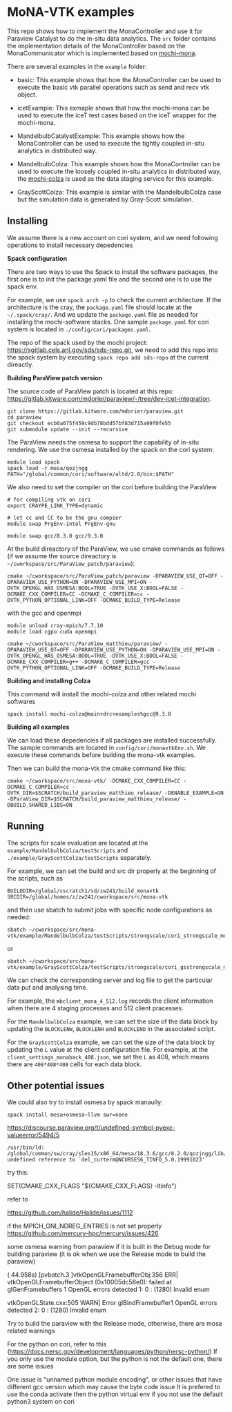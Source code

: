 # MoNA-VTK examples

This repo shows how to implement the MonaController and use it for Paraview Catalyst to do the in-situ data analytics. The `src` folder contains the implementation details of the MonaController based on the MonaCommunicator which is implemented based on [mochi-mona](https://github.com/mochi-hpc/mochi-mona).

There are several examples in the `example` folder:

- basic: This example shows that how the MonaController can be used to execute the basic vtk parallel operations such as send and recv vtk object.


- icetExample: This exmaple shows that how the mochi-mona can be used to execute the iceT test cases based on the iceT wrapper for the mochi-mona.


- MandelbulbCatalystExample: This example shows how the MonaController can be used to execute the tightly coupled in-situ analytics in distributed way.


- MandelbulbColza: This example shows how the MonaController can be used to execute the loosely coupled in-situ analytics in distributed way, the [mochi-colza](https://github.com/mochi-hpc/mochi-colza) is used as the data staging service for this example.


- GrayScottColza: This example is similar with the MandelbulbColza case but the simulation data is generated by Gray-Scott simulation.

## Installing

We assume there is a new account on cori system, and we need following operations to install necessary depedencies

**Spack configuration**

There are two ways to use the Spack to install the software packages, the first one is to init the package.yaml file and the second one is to use the spack env.

For example, we use `spack arch -p` to check the current architecture. If the architecture is the cray, the `package.yaml` file should locate at the `~/.spack/cray/`. And we update the `package.yaml` file as needed for installing the mochi-software stacks. One sample `package.yaml` for cori system is located in `./config/cori/packages.yaml`.

The repo of the spack used by the mochi project: https://xgitlab.cels.anl.gov/sds/sds-repo.git, we need to add this repo into the spack system by executing `spack repo add sds-repo` at the current direactly.

**Building ParaView patch version**

The source code of ParaView patch is located at this repo: https://gitlab.kitware.com/mdorier/paraview/-/tree/dev-icet-integration.

```
git clone https://gitlab.kitware.com/mdorier/paraview.git
cd paraview
git checkout ecb0a075f459c9db78bdd57bf83d715a99f0fe55
git submodule update --init --recursive
```

The ParaView needs the osmesa to support the capability of in-situ rendering. We use the osmesa installed by the spack on the cori system:

```
module load spack
spack load -r mesa/qozjngg
PATH="/global/common/cori/software/altd/2.0/bin:$PATH"
```

We also need to set the compiler on the cori before building the ParaView

```
# for compiling vtk on cori
export CRAYPE_LINK_TYPE=dynamic

# let cc and CC to be the gnu compier
module swap PrgEnv-intel PrgEnv-gnu

module swap gcc/8.3.0 gcc/9.3.0
```

At the build direactory of the ParaView, we use cmake commands as follows (if we assume the source direactory is `~/cworkspace/src/ParaView_patch/paraview`):

```
cmake ~/cworkspace/src/ParaView_patch/paraview -DPARAVIEW_USE_QT=OFF -DPARAVIEW_USE_PYTHON=ON -DPARAVIEW_USE_MPI=ON -DVTK_OPENGL_HAS_OSMESA:BOOL=TRUE -DVTK_USE_X:BOOL=FALSE -DCMAKE_CXX_COMPILER=CC -DCMAKE_C_COMPILER=cc -DVTK_PYTHON_OPTIONAL_LINK=OFF -DCMAKE_BUILD_TYPE=Release
```

with the gcc and openmpi

```
module unload cray-mpich/7.7.10
module load cgpu cuda openmpi

cmake ~/cworkspace/src/ParaView_matthieu/paraview/ -DPARAVIEW_USE_QT=OFF -DPARAVIEW_USE_PYTHON=ON -DPARAVIEW_USE_MPI=ON -DVTK_OPENGL_HAS_OSMESA:BOOL=TRUE -DVTK_USE_X:BOOL=FALSE -DCMAKE_CXX_COMPILER=g++ -DCMAKE_C_COMPILER=gcc -DVTK_PYTHON_OPTIONAL_LINK=OFF -DCMAKE_BUILD_TYPE=Release
```

**Building and installing Colza**

This command will install the mochi-colza and other related mochi softwares

```
spack install mochi-colza@main+drc+examples%gcc@9.3.0
```

**Building all examples**

We can load these depedencies if all packages are installed successfully. The sample commands are located in `config/cori/monavtkEnv.sh`. We execute these commands before building the mona-vtk examples. 

Then we can build the mona-vtk the cmake command like this:

```
cmake ~/cworkspace/src/mona-vtk/ -DCMAKE_CXX_COMPILER=CC -DCMAKE_C_COMPILER=cc -DVTK_DIR=$SCRATCH/build_paraview_matthieu_release/ -DENABLE_EXAMPLE=ON -DParaView_DIR=$SCRATCH/build_paraview_matthieu_release/ -DBUILD_SHARED_LIBS=ON 
```

## Running

The scripts for scale evaluation are located at the `example/MandelbulbColza/testScripts` and `./example/GrayScottColza/testScripts` separately.

For example, we can set the build and src dir properly at the beginning of the scripts, such as

```
BUILDDIR=/global/cscratch1/sd/zw241/build_monavtk
SRCDIR=/global/homes/z/zw241/cworkspace/src/mona-vtk
``` 
 
and then use sbatch to submit jobs with specific node configurations as needed:

```
sbatch ~/cworkspace/src/mona-vtk/example/MandelbulbColza/testScripts/strongscale/cori_strongscale_mona_4.scripts
```
or

```
sbatch ~/cworkspace/src/mona-vtk/example/GrayScottColza/testScripts/strongscale/cori_gsstrongscale_mona_128_512.scripts
```

We can check the corresponding server and log file to get the particular data put and analysing time.

For example, the `mbclient_mona_4_512.log` records the client information when there are 4 staging processes and 512 client pracesses.

For the `MandelbulbColza` example, we can set the size of the data block by updating the `BLOCKLENW`, `BLOCKLENH` and `BLOCKLEND` in the associated script.

For the `GrayScottColza` example, we can set the size of the data block by updating the `L` value at the client configuration file. For example, at the `client_settings_monaback_408.json`, we set the `L` as 408, which means there are `408*408*408` cells for each data block.

## Other potential issues

We could also try to install osmesa by spack manaully:

```
spack install mesa+osmesa~llvm swr=none
```

https://discourse.paraview.org/t/undefined-symbol-pyexc-valueerror/5494/5

```
/usr/bin/ld: /global/common/sw/cray/sles15/x86_64/mesa/18.3.6/gcc/8.2.0/qozjngg/lib/libOSMesa.so: undefined reference to `del_curterm@NCURSES6_TINFO_5.0.19991023'
```
try this:

SET(CMAKE_CXX_FLAGS "${CMAKE_CXX_FLAGS} -ltinfo")

refer to

https://github.com/halide/Halide/issues/1112

if the MPICH_GNI_NDREG_ENTRIES is not set properly
https://github.com/mercury-hpc/mercury/issues/426

some osmesa warning from paraview if it is built in the Debug mode for building paraview (it is ok when we use the Release mode to build the paraview)

(  44.958s) [pvbatch.3       ]vtkOpenGLFramebufferObj:356    ERR| vtkOpenGLFramebufferObject (0x10005dc58e0): failed at glGenFramebuffers 1 OpenGL errors detected
1:   0 : (1280) Invalid enum

 vtkOpenGLState.cxx:505   WARN| Error glBindFramebuffer1 OpenGL errors detected
2:   0 : (1280) Invalid enum

Try to build the paraview with the Release mode, otherwise, there are mosa related warnings

For the python on cori, refer to this (https://docs.nersc.gov/development/languages/python/nersc-python/)
If you only use the module option, but the python is not the default one, there are some issues

One issue is "unnamed python module encoding", or other issues that have different gcc version which may cause the byte code issue
It is prefered to use the conda activate then the python virtual env if you not use the default python3 system on cori 